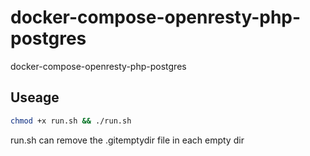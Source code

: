 # docker-compose-openresty-php-postgres
docker-compose-openresty-php-postgres

## Useage
```sh
chmod +x run.sh && ./run.sh
```
run.sh can remove the .gitemptydir file in each empty dir